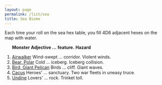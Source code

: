 ```yaml
---
layout: page
permalink: /list/sea
title: Sea Biome
---
```


Each time your roll on the sea hex table, you fill 4D6 adjacent hexes on the map with water.
<br>

&nbsp; &nbsp; &nbsp; <span class="a">**Monster**</span> <span class="bb">**Adjective ...**</span> <span class="cc">**feature.**</span> **Hazard**

1. <span class="a">[Airwalker](/monsters/airwalker)</span> <span class="b">Wind-swept ...</span>  <span class="c">corridor.</span> <span class="d">Violent winds.</span>
1. <span class="a">[Bear, Polar](/monsters/bear-polar)</span> <span class="b">Cold ...</span>  <span class="c">iceberg.</span> <span class="d">Iceberg collision.</span>
1. <span class="a">[Bird, Giant Pelican](/monsters/pelican)</span> <span class="b">Birds ...</span>  <span class="c">cliff.</span> <span class="d">Giant waves.</span>
1. <span class="a">[Cacus](/monsters/cacus)</span> <span class="b">Heroes' ...</span>  <span class="c">sanctuary.</span> <span class="d">Two war fleets in uneasy truce.</span>
1. <span class="a">[Undine](/monsters/undine)</span> <span class="b">Lovers' ...</span>  <span class="c">rock.</span> <span class="d">Trinket toll.</span>
